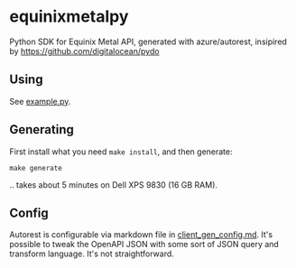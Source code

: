 # equinixmetalpy

Python SDK for Equinix Metal API, generated with azure/autorest, insipired by https://github.com/digitalocean/pydo

## Using

See [example.py](example.py).

## Generating

First install what you need `make install`, and then generate:

`make generate`

.. takes about 5 minutes on Dell XPS 9830 (16 GB RAM).

## Config

Autorest is configurable via markdown file in [client_gen_config.md](client_gen_config.md). It's possible to tweak the OpenAPI JSON with some sort of JSON query and transform language. It's not straightforward.




